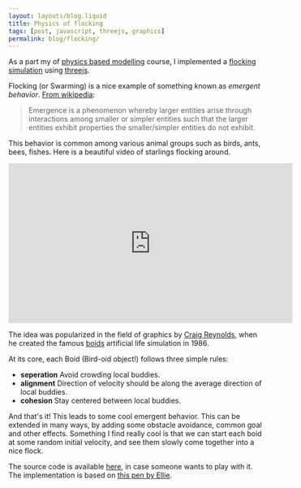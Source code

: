 ```yaml
---
layout: layouts/blog.liquid
title: Physics of flocking
tags: [post, javascript, threejs, graphics]
permalink: blog/flocking/
---
```


As a part my of [physics based modelling](http://courses.cs.tamu.edu/keyser/viza659/Syllabus.htm) course, I implemented a [flocking simulation](https://subsid.github.io/flocking/dist/) using [threejs](https://threejs.org/).

Flocking (or Swarming) is a nice example of something known as *emergent behavior*.
[From wikipedia](https://en.wikipedia.org/wiki/Emergence):

> Emergence is a phenomenon whereby larger entities arise through interactions among smaller or simpler entities such that the larger entities exhibit properties the smaller/simpler entities do not exhibit.

This behavior is common among various animal groups such as birds, ants, bees, fishes. Here is a beautiful video of starlings flocking around.

<div class="iframe_container">
  <iframe width="560" height="315" src="https://www.youtube.com/embed/V4f_1_r80RY?rel=0" frameborder="0" allowfullscreen='allowfullscreen'> </iframe>
</div>

The idea was popularized in the field of graphics by [Craig Reynolds](https://en.wikipedia.org/wiki/Craig_Reynolds_(computer_graphics)), when he created the famous [boids](https://en.wikipedia.org/wiki/Boids) artificial life simulation in 1986.

At its core, each Boid (Bird-oid object!) follows three simple rules:

* **seperation** Avoid crowding local buddies.
* **alignment** Direction of velocity should be along the average direction of local buddies.
* **cohesion** Stay centered between local buddies.

And that's it! This leads to some cool emergent behavior. This can be extended in many ways, by adding some obstacle avoidance, common goal and other effects. Something I find really cool is that we can start each boid at some random initial velocity, and see them slowly come together into a nice flock.

The source code is available [here](https://github.com/subsid/flocking), in case someone wants to play with it. The implementation is based on [this pen by Ellie](https://codepen.io/coaster/pen/QpqVjP).

